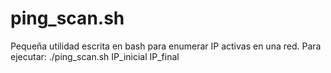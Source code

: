 # ping_scan.sh
Pequeña utilidad escrita en bash para enumerar IP activas en una red.
Para ejecutar:
 ./ping_scan.sh IP_inicial IP_final
